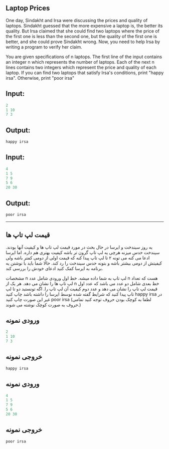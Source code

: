 ## Laptop Prices

One day, Sindakht and Irsa were discussing the prices and quality of laptops. Sindakht guessed that the more expensive a laptop is, the better its quality. But Irsa claimed that she could find two laptops where the price of the first one is less than the second one, but the quality of the first one is better, and she could prove Sindakht wrong. Now, you need to help Irsa by writing a program to verify her claim.

You are given specifications of n laptops. The first line of the input contains an integer n which represents the number of laptops. Each of the next n lines contains two integers which represent the price and quality of each laptop. If you can find two laptops that satisfy Irsa's conditions, print "happy irsa". Otherwise, print "poor irsa"

## Input:
```python
2
1 10
7 3
```
## Output:
```python
happy irsa
```
## Input:
```python
4
1 5
7 9
5 6
20 30
```
## Output:
```python
poor irsa
```
------------------------------------------------------------------------------
## قیمت لپ تاپ ها

یه روز سیندخت و ایرسا در حال بحث در مورد قیمت لپ تاپ ها و کیفیت آنها بودند. سیندخت حدس میزنه هرچی یه لپ تاپ گرون تر باشه کیفیت بهتری هم داره. اما ایرسا ادعا می کنه می تونه ۲ تا لپ تاپ پیدا کنه که قیمت اولی از دومی کمتر باشه ولی کیفیتش از دومی بیشتر باشه و بتونه حدس سیندخت را رد کند. حالا شما باید با نوشتن یه برنامه به ایرسا کمک کنید ادعای خودش را بررسی کند.

مشخصات n لپ تاپ به شما داده میشه. خط اول ورودی شامل عدد n هست که تعداد لپ تاپ ها را نشان می دهد. هر یک از n خط بعدی شامل دو عدد می باشد که عدد اول قیمت لپ تاپ را نشان می دهد و عدد دوم کیفیت آن لپ تاپ را. اگه تونستید دو تا لپ تاپ پیدا کنید که شرایط گفته شده توسط ایرسا را داشته باشد چاپ کنید happy irsa در غیر این صورت چاپ کنید poor irsa (لطفا به کوچک بودن حروف توجه کنید تمامی حروف به صورت کوچک نوشته می شوند.)

## ورودی نمونه
```python
2
1 10
7 3
```
## خروجی نمونه
```python
happy irsa
```
## ورودی نمونه
```python
4
1 5
7 9
5 6
20 30
```
## خروجی نمونه
```python
poor irsa
```
